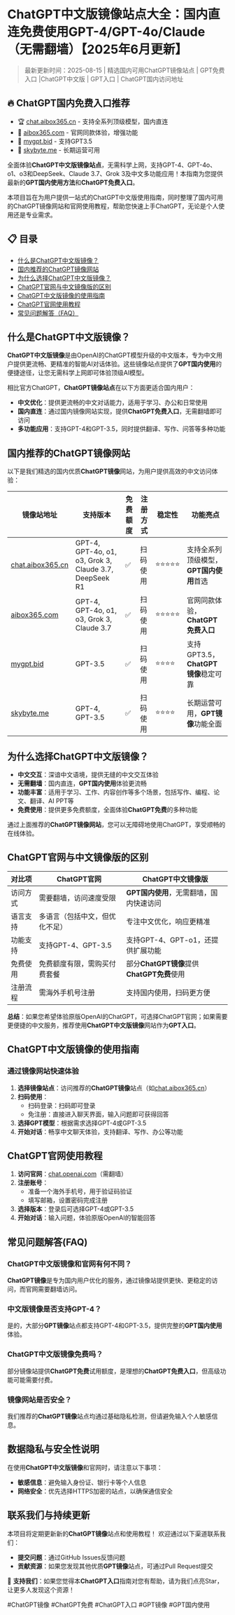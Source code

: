 # ChatGPT中文版镜像站点大全：国内直连免费使用GPT-4/GPT-4o/Claude（无需翻墙）【2025年6月更新】

> 最新更新时间：2025-08-15 | 精选国内可用ChatGPT镜像站点 | GPT免费入口 |ChatGPT中文版 | GPT入口 | ChatGPT国内访问地址

## 🔥 ChatGPT国内免费入口推荐

- 🏆 [chat.aibox365.cn](https://chat.aibox365.cn) - 支持全系列顶级模型，国内直连
- 🥇 [aibox365.com](https://aibox365.com) - 官网同款体验，增强功能
- 🥈 [mygpt.bid](https://uuu.mygpt.bid) - 支持GPT3.5
- 🥉 [skybyte.me](https://cgs.skybyte.me) - 长期运营可用

全面体验**ChatGPT中文版镜像站点**，无需科学上网，支持GPT-4、GPT-4o、o1、o3和DeepSeek、Claude 3.7、Grok 3及中文多功能应用！本指南为您提供最新的**GPT国内使用方法**和**ChatGPT免费入口**。

本项目旨在为用户提供一站式的ChatGPT中文版使用指南，同时整理了国内可用的ChatGPT镜像网站和官网使用教程，帮助您快速上手ChatGPT，无论是个人使用还是专业需求。

## 📋 目录

- [什么是ChatGPT中文版镜像？](#什么是chatgpt中文版镜像)
- [国内推荐的ChatGPT镜像网站](#国内推荐的chatgpt镜像网站)
- [为什么选择ChatGPT中文版镜像？](#为什么选择chatgpt中文版镜像)
- [ChatGPT官网与中文镜像版的区别](#chatgpt官网与中文镜像版的区别)
- [ChatGPT中文版镜像的使用指南](#chatgpt中文版镜像的使用指南)
- [ChatGPT官网使用教程](#chatgpt官网使用教程)
- [常见问题解答（FAQ）](#常见问题解答faq)

## 什么是ChatGPT中文版镜像？

**ChatGPT中文版镜像**是由OpenAI的ChatGPT模型升级的中文版本，专为中文用户提供更流畅、更精准的智能AI对话体验。这些镜像站点提供了**GPT国内使用**的便捷途径，让您无需科学上网即可体验顶级AI模型。

相比官方ChatGPT，**ChatGPT镜像站点**在以下方面更适合国内用户：

- **中文优化**：提供更流畅的中文对话能力，适用于学习、办公和日常使用
- **国内直连**：通过国内镜像网站实现，提供**ChatGPT免费入口**，无需翻墙即可访问
- **多功能应用**：支持GPT-4和GPT-3.5，同时提供翻译、写作、问答等多种功能

## 国内推荐的ChatGPT镜像网站

以下是我们精选的国内优质**ChatGPT镜像**网站，为用户提供高效的中文访问体验：

| 镜像站地址 | 支持版本 | 免费额度 | 注册方式 | 稳定性 | 功能亮点 |
|------------|----------|----------|----------|--------|----------|
| [chat.aibox365.cn](https://chat.aibox365.cn) | GPT-4, GPT-4o, o1, o3, Grok 3, Claude 3.7, DeepSeek R1 | ✅ | 扫码使用 | ⭐⭐⭐⭐⭐ | 支持全系列顶级模型，**GPT国内使用**首选 |
| [aibox365.com](https://aibox365.com) | GPT-4, GPT-4o, o1, o3, Grok 3, Claude 3.7 | ✅ | 扫码使用 | ⭐⭐⭐⭐⭐ | 官网同款体验，**ChatGPT免费入口** |
| [mygpt.bid](https://uuu.mygpt.bid) | GPT-3.5 | ✅ | 扫码使用 | ⭐⭐⭐⭐ | 支持GPT3.5，**ChatGPT镜像**稳定可靠 |
| [skybyte.me](https://cgs.skybyte.me) | GPT-4, GPT-3.5 | ✅ | 扫码使用 | ⭐⭐⭐⭐ | 长期运营可用，**GPT镜像**功能全面 |

## 为什么选择ChatGPT中文版镜像？

- **中文交互**：深谙中文语境，提供无缝的中文交互体验
- **无需翻墙**：国内直连，**GPT国内使用**体验更流畅
- **功能丰富**：适用于学习、工作、内容创作等多个场景，包括写作、编程、论文、翻译、AI PPT等
- **免费使用**：提供更多免费额度，全面体验**ChatGPT免费**的多种功能

通过上面推荐的**ChatGPT镜像网站**，您可以无障碍地使用ChatGPT，享受顺畅的在线体验。

## ChatGPT官网与中文镜像版的区别

| 对比项 | ChatGPT官网 | ChatGPT中文镜像版 |
|--------|--------------|----------------------------|
| 访问方式 | 需要翻墙，访问速度受限 | **GPT国内使用**，无需翻墙，国内快速访问 |
| 语言支持 | 多语言（包括中文，但优化不足） | 专注中文优化，响应更精准 |
| 功能支持 | 支持GPT-4、GPT-3.5 | 支持GPT-4、GPT-o1，还提供扩展功能 |
| 免费使用 | 免费额度有限，需购买付费套餐 | 部分**ChatGPT镜像**提供**ChatGPT免费**使用 |
| 注册流程 | 需海外手机号注册 | 支持国内使用，扫码更方便 |

**总结**：如果您希望体验原版OpenAI的ChatGPT，可选择ChatGPT官网；如果需要更便捷的中文服务，推荐使用**ChatGPT中文版镜像**网站作为**GPT入口**。

## ChatGPT中文版镜像的使用指南

### 通过镜像网站快速体验

1. **选择镜像站点**：访问推荐的**ChatGPT镜像**站点（如[chat.aibox365.cn](https://chat.aibox365.cn)）
2. **扫码使用**：
   - 扫码登录：扫码即可登录
   - 免注册：直接进入聊天界面，输入问题即可获得回答
3. **选择GPT模型**：根据需求选择GPT-4或GPT-3.5
4. **开始对话**：畅享中文聊天体验，支持翻译、写作、办公等功能

## ChatGPT官网使用教程

1. **访问官网**：[chat.openai.com](https://chat.openai.com)（需翻墙）
2. **注册账号**：
   - 准备一个海外手机号，用于验证码验证
   - 填写邮箱，设置密码完成注册
3. **选择版本**：登录后可选择GPT-4或GPT-3.5
4. **开始对话**：输入问题，体验原版OpenAI的智能回答

## 常见问题解答(FAQ)

### ChatGPT中文版镜像和官网有何不同？
**ChatGPT镜像**是专为国内用户优化的服务，通过镜像站提供更快、更稳定的访问，而官网需要翻墙访问。

### 中文版镜像是否支持GPT-4？
是的，大部分**GPT镜像**站点都支持GPT-4和GPT-3.5，提供完整的**GPT国内使用**体验。

### ChatGPT中文版镜像免费吗？
部分镜像站提供**ChatGPT免费**试用额度，是理想的**ChatGPT免费入口**，但高级功能可能需要付费。

### 镜像网站是否安全？
我们推荐的**ChatGPT镜像**站点均通过基础隐私检测，但请避免输入个人敏感信息。

## 数据隐私与安全性说明

在使用**ChatGPT中文版镜像**和官网时，请注意以下事项：

- **敏感信息**：避免输入身份证、银行卡等个人信息
- **网络安全**：优先选择HTTPS加密的站点，以确保通信安全

## 联系我们与持续更新

本项目将定期更新新的**ChatGPT镜像**站点和使用教程！
欢迎通过以下渠道联系我们：

- **提交问题**：通过GitHub Issues反馈问题
- **贡献资源**：如果您发现其他优质**GPT镜像**站点，可通过Pull Request提交

🌟 **支持我们**：如果您觉得本**ChatGPT入口**指南对您有帮助，请为我们点亮Star，让更多人发现这个资源！

#ChatGPT镜像 #ChatGPT免费 #ChatGPT入口 #GPT镜像 #GPT国内使用
